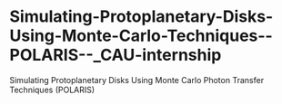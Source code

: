 # Simulating-Protoplanetary-Disks-Using-Monte-Carlo-Techniques--POLARIS--_CAU-internship
Simulating Protoplanetary Disks Using Monte Carlo Photon Transfer Techniques (POLARIS)

